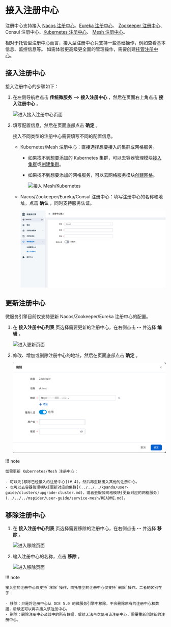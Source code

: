 # 接入注册中心

注册中心支持接入 [Nacos 注册中心](../../reference/registry.md)、[Eureka 注册中心](../../reference/registry.md)、
[Zookeeper 注册中心](../../reference/registry.md)、Consul 注册中心、[Kubernetes 注册中心](../../reference/registry.md)、
[Mesh 注册中心](../../reference/registry.md)。

相对于托管型注册中心而言，接入型注册中心只支持一些基础操作，例如查看基本信息、监控信息等。
如需体验更高级更全面的管理操作，需要创建[托管注册中心](../hosted/index.md)。

## 接入注册中心

接入注册中心的步骤如下：

1. 在左侧导航栏点击 __传统微服务__ --> __接入注册中心__ ，然后在页面右上角点击 __接入注册中心__ 。

    ![进入接入注册中心页面](https://docs.daocloud.io/daocloud-docs-images/docs/zh/docs/skoala/images/integrate01.png)

2. 填写配置信息，然后在页面底部点击 __确定__ 。

    接入不同类型的注册中心需要填写不同的配置信息。

    - Kubernetes/Mesh 注册中心：直接选择想要接入的集群或网格服务。

        - 如果找不到想要添加的 Kubernetes 集群，可以去容器管理模块[接入集群](../../../kpanda/user-guide/clusters/integrate-cluster.md)或[创建集群](../../../kpanda/user-guide/clusters/create-cluster.md)。

        - 如果找不到想要添加的网格服务，可以去网格服务模块[创建网格](../../../mspider/user-guide/service-mesh/README.md)。

            ![接入 Mesh/Kubernetes](https://docs.daocloud.io/daocloud-docs-images/docs/zh/docs/skoala/images/integrate02.png)

    - Nacos/Zookeeper/Eureka/Consul 注册中心：填写注册中心的名称和地址，点击 __确认__ ，同时支持服务认证。

        ![接入 Nacos/Zookeeper/Eureka](../../images/Consul.png)

## 更新注册中心

微服务引擎目前仅支持更新 Nacos/Zookeeper/Eureka 注册中心的配置。

1. 在 __接入注册中心列表__ 页选择需要更新的注册中心，在右侧点击 __⋯__ 并选择 __编辑__ 。

    ![进入更新页面](https://docs.daocloud.io/daocloud-docs-images/docs/zh/docs/skoala/images/update-1.png)

2. 修改、增加或删除注册中心的地址，然后在页面底部点击 __确定__ 。

    ![进入更新页面](../../images/edit.png)

!!! note

    如需更新 Kubernetes/Mesh 注册中心：

    - 可以先[移除已经接入的注册中心](#_4)，然后再重新接入其他的注册中心。
    - 也可以去容器管理模块[更新对应的集群](../../../kpanda/user-guide/clusters/upgrade-cluster.md)，或者去服务网格模块[更新对应的网格服务](../../../mspider/user-guide/service-mesh/README.md)。

## 移除注册中心

1. 在 __接入注册中心列表__ 页选择需要移除的注册中心，在右侧点击 __⋯__ 并选择 __移除__ 。

    ![进入移除页面](https://docs.daocloud.io/daocloud-docs-images/docs/zh/docs/skoala/images/delete-1.png)

2. 输入注册中心的名称，点击 __移除__ 。

    ![进入移除页面](https://docs.daocloud.io/daocloud-docs-images/docs/zh/docs/skoala/images/delete-2.png)

!!! note

    接入型的注册中心仅支持`移除`操作，而托管型的注册中心仅支持`删除`操作。二者的区别在于：

    - 移除：只是将注册中心从 DCE 5.0 的微服务引擎中移除，不会删除原有的注册中心和数据，后续还可以再次接入该注册中心。
    - 删除：删除注册中心及其中的所有数据，后续无法再次使用该注册中心，需要重新创建新的注册中心。
